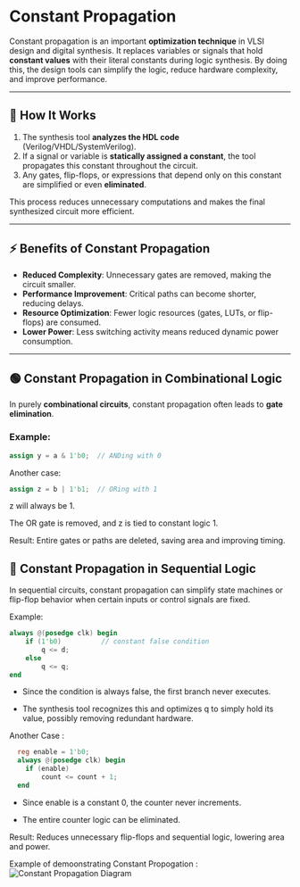 # Constant Propagation

Constant propagation is an important **optimization technique** in VLSI design and digital synthesis. It replaces variables or signals that hold **constant values** with their literal constants during logic synthesis. By doing this, the design tools can simplify the logic, reduce hardware complexity, and improve performance.

---

## 🔎 How It Works
1. The synthesis tool **analyzes the HDL code** (Verilog/VHDL/SystemVerilog).
2. If a signal or variable is **statically assigned a constant**, the tool propagates this constant throughout the circuit.
3. Any gates, flip-flops, or expressions that depend only on this constant are simplified or even **eliminated**.

This process reduces unnecessary computations and makes the final synthesized circuit more efficient.

---

## ⚡ Benefits of Constant Propagation
- **Reduced Complexity**: Unnecessary gates are removed, making the circuit smaller.  
- **Performance Improvement**: Critical paths can become shorter, reducing delays.  
- **Resource Optimization**: Fewer logic resources (gates, LUTs, or flip-flops) are consumed.  
- **Lower Power**: Less switching activity means reduced dynamic power consumption.  

---

## 🟢 Constant Propagation in Combinational Logic

In purely **combinational circuits**, constant propagation often leads to **gate elimination**.

### Example:
```verilog
assign y = a & 1'b0;  // ANDing with 0
```

Another case:

```verilog
assign z = b | 1'b1;  // ORing with 1
```

z will always be 1.

The OR gate is removed, and z is tied to constant logic 1.

Result: Entire gates or paths are deleted, saving area and improving timing.

## 🔵 Constant Propagation in Sequential Logic

In sequential circuits, constant propagation can simplify state machines or flip-flop behavior when certain inputs or control signals are fixed.

Example:
```verilog
always @(posedge clk) begin
    if (1'b0)          // constant false condition
        q <= d;
    else
        q <= q;
end
```

 * Since the condition is always false, the first branch never executes.

* The synthesis tool recognizes this and optimizes q to simply hold its value, possibly removing redundant hardware.

Another Case :

```verilog
  reg enable = 1'b0;
  always @(posedge clk) begin
    if (enable)
        count <= count + 1;
  end
```

* Since enable is a constant 0, the counter never increments.

* The entire counter logic can be eliminated.

Result: Reduces unnecessary flip-flops and sequential logic, lowering area and power.

Example of demoonstrating Constant Propogation :
![Constant Propagation Diagram](https://www.researchgate.net/profile/Wenguang-Chen/publication/237406049/figure/fig3/AS:340074151501824@1455160607530/Constant-propagation.png)





